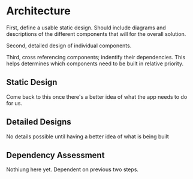 # Architecture

First, define a usable static design. Should include diagrams and descriptions of the different components that will for the overall solution.

Second, detailed design of individual components.

Third, cross referencing components; indentify their dependencies. This helps determines which components need to be built in relative priority.

## Static Design

Come back to this once there's a better idea of what the app needs to do for us.

## Detailed Designs

No details possible until having a better idea of what is being built

## Dependency Assessment

Nothiung here yet. Dependent on previous two steps.
